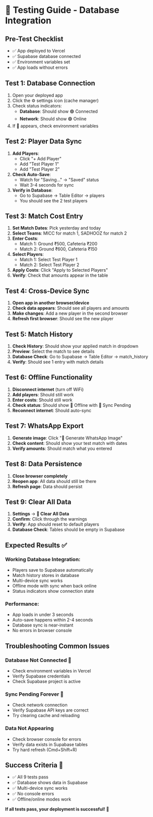 # 🧪 Testing Guide - Database Integration

## Pre-Test Checklist
- ✅ App deployed to Vercel
- ✅ Supabase database connected
- ✅ Environment variables set
- ✅ App loads without errors

## Test 1: Database Connection
1. Open your deployed app
2. Click the ⚙️ settings icon (cache manager)
3. Check status indicators:
   - **Database**: Should show 🟢 Connected
   - **Network**: Should show 🟢 Online
4. If 🔴 appears, check environment variables

## Test 2: Player Data Sync
1. **Add Players**:
   - Click "+ Add Player" 
   - Add "Test Player 1"
   - Add "Test Player 2"
2. **Check Auto-Save**:
   - Watch for "Saving..." → "Saved" status
   - Wait 3-4 seconds for sync
3. **Verify in Database**:
   - Go to Supabase → Table Editor → players
   - You should see the 2 test players

## Test 3: Match Cost Entry
1. **Set Match Dates**: Pick yesterday and today
2. **Select Teams**: MICC for match 1, SADHOOZ for match 2  
3. **Enter Costs**:
   - Match 1: Ground ₹500, Cafeteria ₹200
   - Match 2: Ground ₹600, Cafeteria ₹150
4. **Select Players**:
   - Match 1: Select Test Player 1
   - Match 2: Select Test Player 2
5. **Apply Costs**: Click "Apply to Selected Players"
6. **Verify**: Check that amounts appear in the table

## Test 4: Cross-Device Sync
1. **Open app in another browser/device**
2. **Check data appears**: Should see all players and amounts
3. **Make changes**: Add a new player in the second browser
4. **Refresh first browser**: Should see the new player

## Test 5: Match History
1. **Check History**: Should show your applied match in dropdown
2. **Preview**: Select the match to see details
3. **Database Check**: Go to Supabase → Table Editor → match_history
4. **Verify**: Should see 1 entry with match details

## Test 6: Offline Functionality
1. **Disconnect internet** (turn off WiFi)
2. **Add players**: Should still work
3. **Enter costs**: Should still work
4. **Check status**: Should show 🔴 Offline with 🔄 Sync Pending
5. **Reconnect internet**: Should auto-sync

## Test 7: WhatsApp Export
1. **Generate image**: Click "📸 Generate WhatsApp Image"
2. **Check content**: Should show your test match with dates
3. **Verify amounts**: Should match what you entered

## Test 8: Data Persistence
1. **Close browser completely**
2. **Reopen app**: All data should still be there
3. **Refresh page**: Data should persist

## Test 9: Clear All Data
1. **Settings** → **🚨 Clear All Data**
2. **Confirm**: Click through the warnings
3. **Verify**: App should reset to default players
4. **Database Check**: Tables should be empty in Supabase

## Expected Results ✅

### Working Database Integration:
- Players save to Supabase automatically
- Match history stores in database
- Multi-device sync works
- Offline mode with sync when back online
- Status indicators show connection state

### Performance:
- App loads in under 3 seconds
- Auto-save happens within 2-4 seconds
- Database sync is near-instant
- No errors in browser console

## Troubleshooting Common Issues

### Database Not Connected 🔴
- Check environment variables in Vercel
- Verify Supabase credentials
- Check Supabase project is active

### Sync Pending Forever 🔄
- Check network connection
- Verify Supabase API keys are correct
- Try clearing cache and reloading

### Data Not Appearing
- Check browser console for errors
- Verify data exists in Supabase tables
- Try hard refresh (Cmd+Shift+R)

## Success Criteria 🎯
- ✅ All 9 tests pass
- ✅ Database shows data in Supabase
- ✅ Multi-device sync works
- ✅ No console errors
- ✅ Offline/online modes work

**If all tests pass, your deployment is successful!** 🎉